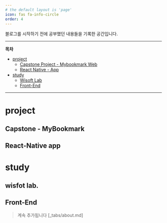 ```yaml
---
# the default layout is 'page'
icon: fas fa-info-circle
order: 4
---
```


블로그를 시작하기 전에 공부했던 내용들을 기록한 공간입니다.

---

**목차**

- [project](#project)
  - [Capstone Project - Mybookmark Web](#capstone---mybookmark)
  - [React Native - App](#react-native-app)
- [study](#study)
  - [Wisoft Lab](#wisfot-lab)
  - [Front-End](#front-end)

---

# project

## Capstone - MyBookmark

## React-Native app

# study

## wisfot lab.

## Front-End

> 계속 추가됩니다 [_tabs/about.md]
